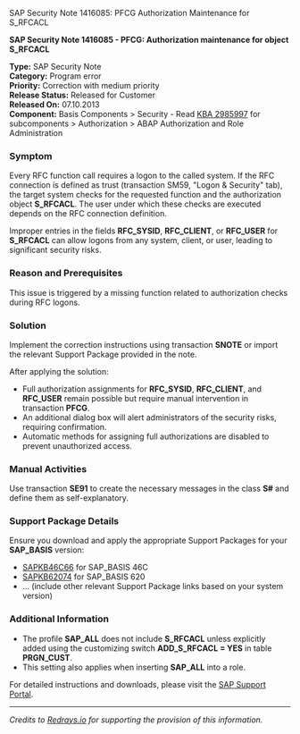 SAP Security Note 1416085: PFCG Authorization Maintenance for S_RFCACL

**SAP Security Note 1416085 - PFCG: Authorization maintenance for object S_RFCACL**

**Type:** SAP Security Note  
**Category:** Program error  
**Priority:** Correction with medium priority  
**Release Status:** Released for Customer  
**Released On:** 07.10.2013  
**Component:** Basis Components > Security - Read [KBA 2985997](https://me.sap.com/notes/2985997) for subcomponents > Authorization > ABAP Authorization and Role Administration

### **Symptom**
Every RFC function call requires a logon to the called system. If the RFC connection is defined as trust (transaction SM59, "Logon & Security" tab), the target system checks for the requested function and the authorization object **S_RFCACL**. The user under which these checks are executed depends on the RFC connection definition.

Improper entries in the fields **RFC_SYSID**, **RFC_CLIENT**, or **RFC_USER** for **S_RFCACL** can allow logons from any system, client, or user, leading to significant security risks.

### **Reason and Prerequisites**
This issue is triggered by a missing function related to authorization checks during RFC logons.

### **Solution**
Implement the correction instructions using transaction **SNOTE** or import the relevant Support Package provided in the note.

After applying the solution:
- Full authorization assignments for **RFC_SYSID**, **RFC_CLIENT**, and **RFC_USER** remain possible but require manual intervention in transaction **PFCG**.
- An additional dialog box will alert administrators of the security risks, requiring confirmation.
- Automatic methods for assigning full authorizations are disabled to prevent unauthorized access.

### **Manual Activities**
Use transaction **SE91** to create the necessary messages in the class **S#** and define them as self-explanatory.

### **Support Package Details**
Ensure you download and apply the appropriate Support Packages for your **SAP_BASIS** version:
- [SAPKB46C66](https://me.sap.com/supportpackage/SAPKB46C66) for SAP_BASIS 46C
- [SAPKB62074](https://me.sap.com/supportpackage/SAPKB62074) for SAP_BASIS 620
- ... (include other relevant Support Package links based on your system version)

### **Additional Information**
- The profile **SAP_ALL** does not include **S_RFCACL** unless explicitly added using the customizing switch **ADD_S_RFCACL = YES** in table **PRGN_CUST**.
- This setting also applies when inserting **SAP_ALL** into a role.

For detailed instructions and downloads, please visit the [SAP Support Portal](https://me.sap.com/notes/1416085).

---

*Credits to [Redrays.io](https://redrays.io) for supporting the provision of this information.*